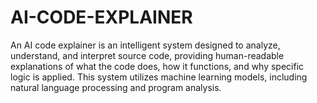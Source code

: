 # AI-CODE-EXPLAINER
An AI code explainer is an intelligent system designed to analyze, understand, and interpret source code, providing human-readable explanations of what the code does, how it functions, and why specific logic is applied. This system utilizes machine learning models, including natural language processing and program analysis.
